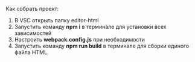 Как собрать проект:

1. В VSC открыть папку editor-html
2. Запустить команду **npm i** в терминале для установки всех зависимостей
3. Настроить **webpack.config.js** при необходимости
4. Запустить команду **npm run build** в терминале для сборки единого файла HTML.